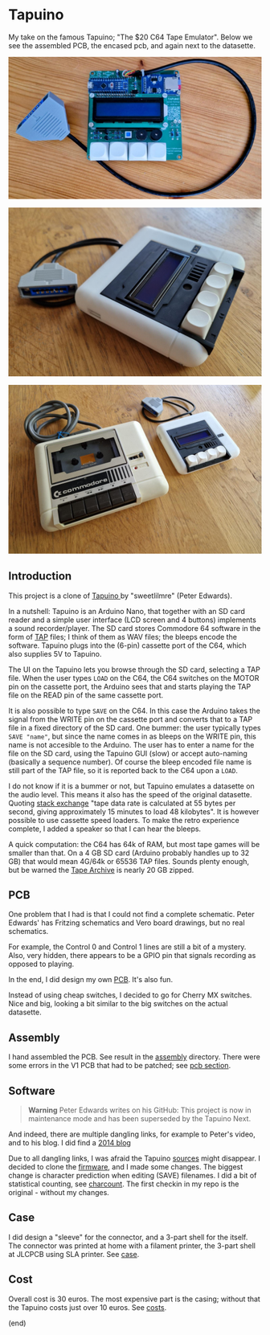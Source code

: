 # Tapuino

My take on the famous Tapuino; "The $20 C64 Tape Emulator". 
Below we see the assembled PCB, the encased pcb, and again next to the datasette.

![Tapuino](assembly/WithCable.jpg)

![Tapuino alone](case/alone.jpg)

![Tapuino side by side with datasette](case/sidebyside.jpg)

## Introduction

This project is a clone of [Tapuino ](https://github.com/sweetlilmre/tapuino) by "sweetlilmre" (Peter Edwards).

In a nutshell: Tapuino is an Arduino Nano, that together with an SD card reader and a 
simple user interface (LCD screen and 4 buttons) implements a sound recorder/player. 
The SD card stores Commodore 64 software in the form of 
[TAP](http://unusedino.de/ec64/technical/formats/tap.html) files; I think of them as 
WAV files; the bleeps encode the software. Tapuino plugs into the (6-pin) cassette 
port of the C64, which also supplies 5V to Tapuino.

The UI on the Tapuino lets you browse through the SD card, selecting a TAP file.
When the user types `LOAD` on the C64, the C64 switches on the MOTOR pin on the cassette 
port, the Arduino sees that and starts playing the TAP file on the READ pin of the same
cassette port.

It is also possible to type `SAVE` on the C64. In this case the Arduino takes the signal
from the WRITE pin on the cassette port and converts that to a TAP file in a fixed
directory of the SD card. One bummer: the user typically types `SAVE "name"`, but since
the name comes in as bleeps on the WRITE pin, this name is not accesible to the Arduino. 
The user has to enter a name for the file on the SD card, using the Tapuino GUI (slow) or accept 
auto-naming (basically a sequence number). Of course the bleep encoded file name is still
part of the TAP file, so it is reported back to the C64 upon a `LOAD`.

I do not know if it is a bummer or not, but Tapuino emulates a datasette on the audio level.
This means it also has the speed of the original datasette. Quoting 
[stack exchange](https://retrocomputing.stackexchange.com/questions/16700/did-computer-games-for-commodore-64-really-take-25-minutes-to-load-if-everyth#:~:text=In%20this%20answer%2C%20the%20C64,minutes%20to%20load%2048%20kilobytes)
"tape data rate is calculated at 55 bytes per second, giving approximately 15 minutes to load 48 kilobytes".
It is however possible to use cassette speed loaders.
To make the retro experience complete, I added a speaker so that I can hear the bleeps.

A quick computation: the C64 has 64k of RAM, but most tape games will be smaller than that.
On a 4 GB SD card (Arduino probably handles up to 32 GB) that would mean 4G/64k or 65536 
TAP files. Sounds plenty enough, but be warned the [Tape Archive](https://archive.org/details/Ultimate_Tape_Archive_V4.5) is nearly 20 GB zipped.


## PCB

One problem that I had is that I could not find a complete schematic. 
Peter Edwards' has Fritzing schematics and Vero board drawings, but no real schematics.

For example, the Control 0 and Control 1 lines are still a bit of a mystery.
Also, very hidden, there appears to be a GPIO pin that signals recording as opposed to playing. 

In the end, I did design my own [PCB](pcb).
It's also fun.

Instead of using cheap switches, I decided to go for Cherry MX switches.
Nice and big, looking a bit similar to the big switches on the actual datasette.


## Assembly

I hand assembled the PCB. See result in the [assembly](assembly) directory.
There were some errors in the V1 PCB that had to be patched; see [pcb section](pcb#schematics).


## Software

> **Warning** Peter Edwards writes on his GitHub: This project is now in maintenance mode and has been superseded by the Tapuino Next.

And indeed, there are multiple dangling links, for example to Peter's video, and to his blog. 
I did find a [2014 blog](https://sweetlilmre.blogspot.com/2014/07/tapuino-20-c64-tape-emulator.html)

Due to all dangling links, I was afraid the Tapuino [sources](https://github.com/sweetlilmre/tapuino) might disappear. 
I decided to clone the [firmware](firmware), and I made some changes.
The biggest change is character prediction when editing (SAVE) filenames.
I did a bit of statistical counting, see [charcount](charcount).
The first checkin in my repo is the original - without my changes.


## Case

I did design a "sleeve" for the connector, and a 3-part shell for the itself.
The connector was printed at home with a filament printer, the 3-part shell at JLCPCB using SLA printer.
See [case](case).

## Cost

Overall cost is 30 euros. The most expensive part is the casing; without that the Tapuino 
costs just over 10 euros. See [costs](costs).


(end)

